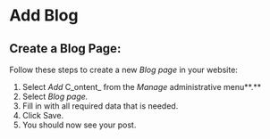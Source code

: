 # Add Blog

## Create a Blog Page:

Follow these steps to create a new _Blog page_ in your website:

1. Select _Add_ C_ontent_ from the _Manage_ administrative menu**.**
2. Select _Blog page._
3. Fill in with all required data that is needed.
4. Click Save. 
5. You should now see your post.

